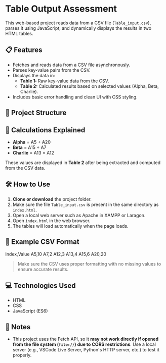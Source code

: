 # Table Output Assessment

This web-based project reads data from a CSV file (`Table_input.csv`), parses it using JavaScript, and dynamically displays the results in two HTML tables.

## 📋 Features

- Fetches and reads data from a CSV file asynchronously.
- Parses key-value pairs from the CSV.
- Displays the data in:
  - **Table 1:** Raw key-value data from the CSV.
  - **Table 2:** Calculated results based on selected values (Alpha, Beta, Charlie).
- Includes basic error handling and clean UI with CSS styling.

## 📁 Project Structure


## 🧠 Calculations Explained

- **Alpha** = A5 + A20  
- **Beta** = A15 ÷ A7  
- **Charlie** = A13 × A12  

These values are displayed in **Table 2** after being extracted and computed from the CSV data.

## 🛠 How to Use

1. **Clone or download** the project folder.
2. Make sure the file `Table_input.csv` is present in the same directory as `index.html`.
3. Open a local web server such as Apache in XAMPP or Laragon.
4. Open `index.html` in the web browser.
5. The tables will load automatically when the page loads.

## 🧪 Example CSV Format
Index,Value
A5,10
A7,2
A12,3
A13,4
A15,6
A20,20

> Make sure the CSV uses proper formatting with no missing values to ensure accurate results.

## 💻 Technologies Used

- HTML
- CSS
- JavaScript (ES6)

## 🚨 Notes

- This project uses the Fetch API, so it **may not work directly if opened from the file system (`file://`) due to CORS restrictions**. Use a local server (e.g., VSCode Live Server, Python's HTTP server, etc.) to test it properly.




